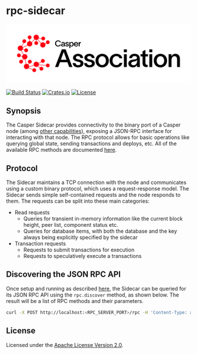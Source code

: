 # rpc-sidecar

[![LOGO](https://raw.githubusercontent.com/casper-network/casper-node/master/images/casper-association-logo-primary.svg)](https://casper.network/)

[![Build Status](https://drone-auto-casper-network.casperlabs.io/api/badges/casper-network/casper-node/status.svg?branch=dev)](http://drone-auto-casper-network.casperlabs.io/casper-network/casper-node)
[![Crates.io](https://img.shields.io/crates/v/casper-rpc-sidecar)](https://crates.io/crates/casper-rpc-sidecar)
[![License](https://img.shields.io/badge/license-Apache-blue)](https://github.com/CasperLabs/casper-node/blob/master/LICENSE)

## Synopsis

The Casper Sidecar provides connectivity to the binary port of a Casper node (among [other capabilities](../README.md#system-components-and-architecture)), exposing a JSON-RPC interface for interacting with that node. The RPC protocol allows for basic operations like querying global state, sending transactions and deploys, etc. All of the available RPC methods are documented [here](https://docs.casper.network/developers/json-rpc/).

## Protocol

The Sidecar maintains a TCP connection with the node and communicates using a custom binary protocol, which uses a request-response model. The Sidecar sends simple self-contained requests and the node responds to them. The requests can be split into these main categories:
- Read requests
    - Queries for transient in-memory information like the current block height, peer list, component status etc.
    - Queries for database items, with both the database and the key always being explicitly specified by the sidecar
- Transaction requests
    - Requests to submit transactions for execution
    - Requests to speculatively execute a transactions 

## Discovering the JSON RPC API

Once setup and running as described [here](../README.md), the Sidecar can be queried for its JSON RPC API using the `rpc.discover` method, as shown below. The result will be a list of RPC methods and their parameters.

```bash
curl -X POST http://localhost:<RPC_SERVER_PORT>/rpc -H 'Content-Type: application/json' -d '{"jsonrpc": "2.0", "method": "rpc.discover", "id": 1}'
```

## License

Licensed under the [Apache License Version 2.0](https://github.com/casper-network/casper-node/blob/master/LICENSE).
